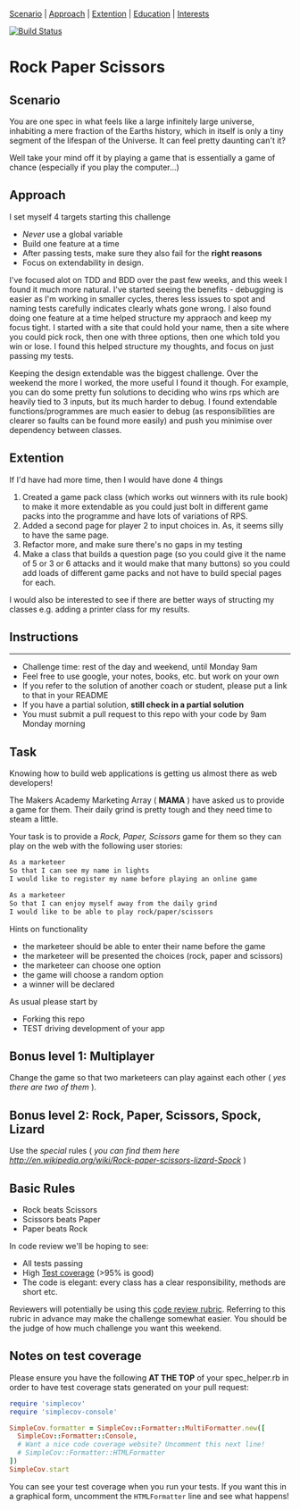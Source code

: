 [Scenario](#scenario) | [Approach](#approach) | [Extention](#experience)  |  [Education](#education)
| [Interests](#interests) 


[![Build Status](https://travis-ci.org/Tagrand/rps-challenge.svg?branch=master)](https://travis-ci.org/Tagrand/rps-challenge)



# Rock Paper Scissors


## Scenario <a name= "scenario"></a>

You are one spec in what feels like a large infinitely large universe, inhabiting a mere fraction of the Earths history, which in itself is only a tiny segment of the lifespan of the Universe. It can feel pretty daunting can't it?

Well take your mind off it by playing a game that is essentially a game of chance (especially if you play the computer...)

## Approach

I set myself 4 targets starting this challenge 
  
   - *Never* use a global variable 
   - Build one feature at a time 
   - After passing tests, make sure they also fail for the **right reasons** 
   - Focus on extendability in design.
   
I've focused alot on TDD and BDD over the past few weeks, and this week I found it much more natural. I've started seeing the benefits - debugging is easier as I'm working in smaller cycles, theres less issues to spot and naming tests carefully indicates clearly whats gone wrong. I also found doing one feature at a time helped structure my appraoch and keep my focus tight. I started with a site that could hold your name, then a site where you could pick rock, then one with three options, then one which told you win or lose. I found this helped structure my thoughts, and focus on just passing my tests. 

Keeping the design extendable was the biggest challenge. Over the weekend the more I worked, the more useful I found it though. For example, you can do some pretty fun solutions to deciding who wins rps which are heavily tied to 3 inputs, but its much harder to debug. I found extendable functions/programmes are much easier to debug (as responsibilities are clearer so faults can be found more easily) and push you minimise over dependency between classes. 

## Extention

If I'd have had more time, then I would have done 4 things 
1) Created a game pack class (which works out winners with its rule book) to make it more extendable as you could just bolt in different game packs into the programme and have lots of variations of RPS.
2) Added a second page for player 2 to input choices in. As, it seems silly to have the same page. 
3) Refactor more, and make sure there's no gaps in my testing
4) Make a class that builds a question page (so you could give it the name of 5 or 3 or 6 attacks and it would make that many buttons) so you could add loads of different game packs and not have to build special pages for each.

I would also be interested to see if there are better ways of structing my classes e.g. adding a printer class for my results.


##

## Instructions
-------

* Challenge time: rest of the day and weekend, until Monday 9am
* Feel free to use google, your notes, books, etc. but work on your own
* If you refer to the solution of another coach or student, please put a link to that in your README
* If you have a partial solution, **still check in a partial solution**
* You must submit a pull request to this repo with your code by 9am Monday morning

Task
----

Knowing how to build web applications is getting us almost there as web developers!

The Makers Academy Marketing Array ( **MAMA** ) have asked us to provide a game for them. Their daily grind is pretty tough and they need time to steam a little.

Your task is to provide a _Rock, Paper, Scissors_ game for them so they can play on the web with the following user stories:

```sh
As a marketeer
So that I can see my name in lights
I would like to register my name before playing an online game

As a marketeer
So that I can enjoy myself away from the daily grind
I would like to be able to play rock/paper/scissors
```

Hints on functionality

- the marketeer should be able to enter their name before the game
- the marketeer will be presented the choices (rock, paper and scissors)
- the marketeer can choose one option
- the game will choose a random option
- a winner will be declared


As usual please start by

* Forking this repo
* TEST driving development of your app


## Bonus level 1: Multiplayer

Change the game so that two marketeers can play against each other ( _yes there are two of them_ ).

## Bonus level 2: Rock, Paper, Scissors, Spock, Lizard

Use the _special_ rules ( _you can find them here http://en.wikipedia.org/wiki/Rock-paper-scissors-lizard-Spock_ )

## Basic Rules

- Rock beats Scissors
- Scissors beats Paper
- Paper beats Rock

In code review we'll be hoping to see:

* All tests passing
* High [Test coverage](https://github.com/makersacademy/course/blob/master/pills/test_coverage.md) (>95% is good)
* The code is elegant: every class has a clear responsibility, methods are short etc.

Reviewers will potentially be using this [code review rubric](docs/review.md).  Referring to this rubric in advance may make the challenge somewhat easier.  You should be the judge of how much challenge you want this weekend.

Notes on test coverage
----------------------

Please ensure you have the following **AT THE TOP** of your spec_helper.rb in order to have test coverage stats generated
on your pull request:

```ruby
require 'simplecov'
require 'simplecov-console'

SimpleCov.formatter = SimpleCov::Formatter::MultiFormatter.new([
  SimpleCov::Formatter::Console,
  # Want a nice code coverage website? Uncomment this next line!
  # SimpleCov::Formatter::HTMLFormatter
])
SimpleCov.start
```

You can see your test coverage when you run your tests. If you want this in a graphical form, uncomment the `HTMLFormatter` line and see what happens!
